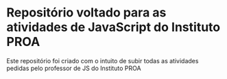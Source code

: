 # Repositório voltado para as atividades de JavaScript do Instituto PROA
Este repositório foi criado com o intuito de subir todas as atividades pedidas pelo professor de JS do Instituto PROA
